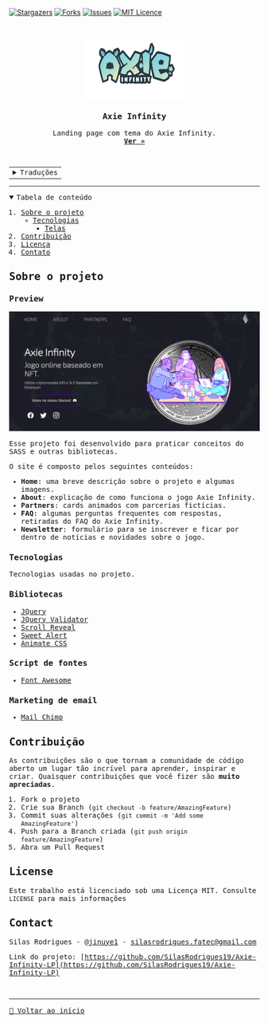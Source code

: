 [![Stargazers][stars-shield]][stars-url]
[![Forks][forks-shield]][forks-url]
[![Issues][issues-shield]][issues-url]
[![MIT Licence][license-shield]][license-url]

<!-- PROJECT LOGO -->
<br />
<samp>
<p align="center">
  <a href="https://axie-infinity-lp.vercel.app">
    <img src="img/logo.png" alt="Logo" width="200" height="120">
  </a>

  <h3 align="center">Axie Infinity</h3>

  <p align="center">
    Landing page com tema do Axie Infinity.
    <br />
    <a href="https://axie-infinity-lp.vercel.app"><strong>Ver »</strong></a>
    <br />
  </p>
</p>

<div style="display: inline_block">
  <samp>
<br>
  <table width="50%">
    <tr>
      <td align="center">
        <details>
          <summary>Traduções</summary>
            <p>
              <a href="../README.md">English</a>
            </p>
        </details>
      </td>
    </tr>
  </table>
    <hr>
</div>

<!-- TABLE OF CONTENTS -->
<details open="open">
  <summary>Tabela de conteúdo</summary>
  <ol>
    <li>
      <a href="#about-the-project">Sobre o projeto</a>
      <ul>
        <li><a href="#built-with">Tecnologias</a>
          <ul>
            <li><a href="#preview">Telas</a></li>
          </ul>
        </li>
      </ul>
    </li>
    <li><a href="#contributing">Contribuição</a></li>
    <li><a href="#license">Licença</a></li>
    <li><a href="#contact">Contato</a></li>
  </ol>
</details>

<!-- ABOUT THE PROJECT -->

## Sobre o projeto

### Preview

[![Preview][product-screenshot]](https://axie-infinity-lp.vercel.app)

Esse projeto foi desenvolvido para praticar conceitos do SASS e outras bibliotecas.

O site é composto pelos seguintes conteúdos:

- **Home**: uma breve descrição sobre o projeto e algumas imagens.
- **About**: explicação de como funciona o jogo Axie Infinity.
- **Partners**: cards animados com parcerias fictícias.
- **FAQ**: algumas perguntas frequentes com respostas, retiradas do FAQ do Axie Infinity.
- **Newsletter**: formulário para se inscrever e ficar por dentro de notícias e novidades sobre o jogo.

### Tecnologias

Tecnologias usadas no projeto.

### Bibliotecas

- [JQuery](https://ajax.googleapis.com/ajax/libs/jquery/3.2.1/jquery.min.js)
- [JQuery Validator](https://cdn.jsdelivr.net/npm/jquery-validation@1.17.0/dist/jquery.validate.min.js)
- [Scroll Reveal](https://scrollrevealjs.org)
- [Sweet Alert](https://sweetalert2.github.io)
- [Animate CSS](https://cdn.jsdelivr.net/npm/animate.css@4.0.0/animate.min.css)

### Script de fontes

- [Font Awesome](https://fontawesome.com)

### Marketing de email

- [Mail Chimp](https://mailchimp.com/pt-br/)

<!-- CONTRIBUTING -->

## Contribuição

As contribuições são o que tornam a comunidade de código aberto um lugar tão incrível para aprender, inspirar e criar. Quaisquer contribuições que você fizer são **muito apreciadas**.

1. Fork o projeto
2. Crie sua Branch (`git checkout -b feature/AmazingFeature`)
3. Commit suas alterações (`git commit -m 'Add some AmazingFeature'`)
4. Push para a Branch criada (`git push origin feature/AmazingFeature`)
5. Abra um Pull Request

<!-- LICENSE -->

## License

Este trabalho está licenciado sob uma Licença MIT. Consulte `LICENSE` para mais informações

<!-- CONTACT -->

## Contact

Silas Rodrigues - [@jinuye1](https://twitter.com/jinuye1) - silasrodrigues.fatec@gmail.com

Link do projeto: [https://github.com/SilasRodrigues19/Axie-Infinity-LP](https://github.com/SilasRodrigues19/Axie-Infinity-LP)

   <!-- MARKDOWN LINKS & IMAGES -->
<!-- https://www.markdownguide.org/basic-syntax/#reference-style-links -->

[contributors-shield]: https://img.shields.io/github/contributors/SilasRodrigues19/Axie-Infinity-LP.svg?style=for-the-badge
[contributors-url]: https://github.com/SilasRodrigues19/Axie-Infinity-LP/graphs/contributors
[forks-shield]: https://img.shields.io/github/forks/SilasRodrigues19/Axie-Infinity-LP.svg?style=for-the-badge
[forks-url]: https://github.com/SilasRodrigues19/Axie-Infinity-LP/network/members
[stars-shield]: https://img.shields.io/github/stars/SilasRodrigues19/Axie-Infinity-LP.svg?style=for-the-badge
[stars-url]: https://github.com/SilasRodrigues19/Axie-Infinity-LP/stargazers
[forks-shield]: https://img.shields.io/github/forks/SilasRodrigues19/Axie-Infinity-LP.svg?style=for-the-badge
[forks-url]: https://github.com/SilasRodrigues19/Axie-Infinity-LP/network/members
[issues-shield]: https://img.shields.io/github/issues/SilasRodrigues19/Axie-Infinity-LP.svg?style=for-the-badge
[issues-url]: https://github.com/SilasRodrigues19/Axie-Infinity-LP/issues
[license-shield]: https://img.shields.io/github/license/SilasRodrigues19/Axie-Infinity-LP.svg?style=for-the-badge
[license-url]: https://github.com/SilasRodrigues19/Axie-Infinity-LP/blob/master/LICENSE
[product-screenshot]: https://github.com/SilasRodrigues19/Axie-Infinity-LP/blob/main/img/preview.png

<br><hr>
[🔼 Voltar ao início](#Axie-Infinity)

